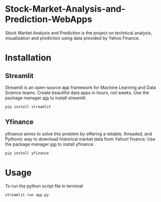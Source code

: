 # Stock-Market-Analysis-and-Prediction-WebApps
Stock Market Analysis and Prediction is the project on technical analysis, visualization and prediction using data provided by Yahoo Finance.

# Installation

## Streamlit
Streamlit is an open-source app framework for Machine Learning and Data Science teams. Create beautiful data apps in hours, not weeks.
Use the package manager [pip](https://pypi.org/project/streamlit/) to install streamlit.
```bash
pip install streamlit
```

## Yfinance
yfinance aimes to solve this problem by offering a reliable, threaded, and Pythonic way to download historical market data from Yahoo! finance.
Use the package manager [pip](https://pypi.org/project/yfinance/) to install yfinance.
```bash
pip install yfinance
```

# Usage
To run the python script file in ternimal 
```bash
streamlit run app.py
```

